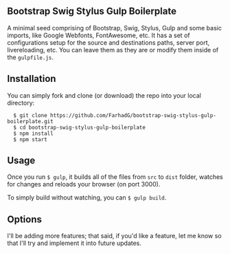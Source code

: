 ## Bootstrap Swig Stylus Gulp Boilerplate

A minimal seed comprising of Bootstrap, Swig, Stylus, Gulp and some basic imports, like Google Webfonts, FontAwesome, etc. It has a set of configurations setup for the source and destinations paths, server port, livereloading, etc. You can leave them as they are or modify them inside of the `gulpfile.js`.

## Installation

You can simply fork and clone (or download) the repo into your local directory:

```
  $ git clone https://github.com/FarhadG/bootstrap-swig-stylus-gulp-boilerplate.git
  $ cd bootstrap-swig-stylus-gulp-boilerplate
  $ npm install
  $ npm start
```

## Usage

Once you run `$ gulp`, it builds all of the files from `src` to `dist` folder, watches for changes and reloads your browser (on port 3000).

To simply build without watching, you can `$ gulp build`.

## Options

I'll be adding more features; that said, if you'd like a feature, let me know so that I'll try and implement it into future updates.
